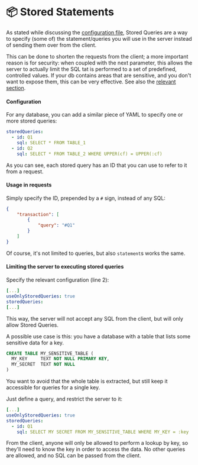 # 📦 Stored Statements

As stated while discussing the [configuration file](configuration-file.md#storedqueries-lines-26-30-and-useonlystoredqueries-line-25), Stored Queries are a way to specify (some of) the statement/queries you will use in the server instead of sending them over from the client.

This can be done to shorten the requests from the client; a more important reason is for security: when coupled with the next parameter, this allows the server to actually limit the SQL tat is performed to a set of predefined, controlled values. If your db contains areas that are sensitive, and you don't want to expose them, this can be very effective. See also the [relevant section](../security.md#stored-queries-to-prevent-sql-injection).

#### Configuration

For any database, you can add a similar piece of YAML to specify one or more stored queries:

```yaml
storedQueries:
  - id: Q1
    sql: SELECT * FROM TABLE_1
  - id: Q2
    sql: SELECT * FROM TABLE_2 WHERE UPPER(cf) = UPPER(:cf)
```

As you can see, each stored query has an ID that you can use to refer to it from a request.

#### Usage in requests

Simply specify the ID, prepended by a `#` sign, instead of any SQL:

```json
{
    "transaction": [
        {
            "query": "#Q1"
        }
    ]
}
```

Of course, it's not limited to queries, but also `statement`s works the same.

#### Limiting the server to executing stored queries

Specify the relevant configuration (line 2):

```yaml
[...]
useOnlyStoredQueries: true
storedQueries:
[...]
```

This way, the server will not accept any SQL from the client, but will only allow Stored Queries.

A possible use case is this: you have a database with a table that lists some sensitive data for a key.

```sql
CREATE TABLE MY_SENSITIVE_TABLE (
  MY_KEY     TEXT NOT NULL PRIMARY KEY,
  MY_SECRET  TEXT NOT NULL
)
```

You want to avoid that the whole table is extracted, but still keep it accessible for queries for a single key.

Just define a query, and restrict the server to it:

```yaml
[...]
useOnlyStoredQueries: true
storedQueries:
  - id: Q1
    sql: SELECT MY SECRET FROM MY_SENSITIVE_TABLE WHERE MY_KEY = :key
```

From the client, anyone will only be allowed to perform a lookup by key, so they'll need to know the key in order to access the data. No other queries are allowed, and no SQL can be passed from the client.
